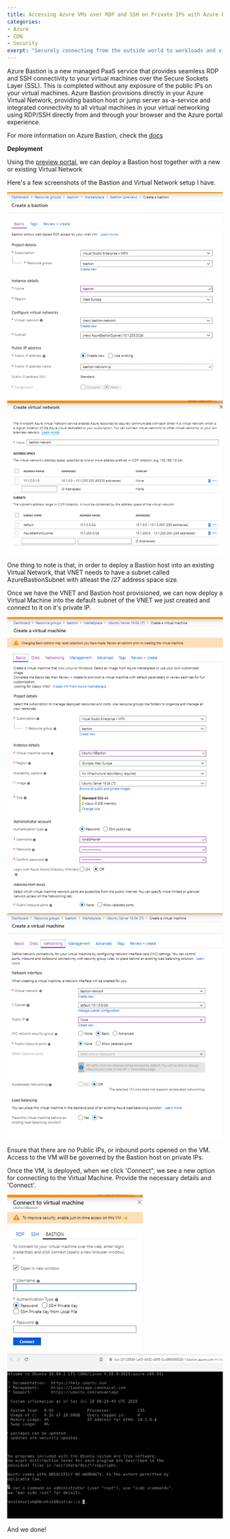 ```yaml
---
title: Accessing Azure VMs over RDP and SSH on Private IPs with Azure Bastion Preview
categories:
- Azure
- CDN
- Security
exerpt: "Securely connecting from the outside world to workloads and virtual machines on private networks can be challenging. Here's how Azure Bastion can help!"
---
```


Azure Bastion is a new managed PaaS service that provides seamless RDP and SSH connectivity to your virtual machines over the Secure Sockets Layer (SSL). This is completed without any exposure of the public IPs on your virtual machines. Azure Bastion provisions directly in your Azure Virtual Network, providing bastion host or jump server as-a-service and integrated connectivity to all virtual machines in your virtual networking using RDP/SSH directly from and through your browser and the Azure portal experience. 

For more information on Azure Bastion, check the [docs](https://azure.microsoft.com/en-us/services/azure-bastion/)

**Deployment**

Using the [preview portal](https://aka.ms/BastionHost), we can deploy a Bastion host together with a new or existing Virtual Network

Here's a few screenshots of the Bastion and Virtual Network setup I have.

<img src="https://github.com/RonaldMariah/ronaldmariah.github.io/raw/master/assets/azure-bastion-preview/bastion-create.png" />

<img src="https://github.com/RonaldMariah/ronaldmariah.github.io/raw/master/assets/azure-bastion-preview/bastion-vnet-create.png" />

One thing to note is that, in order to deploy a Bastion host into an existing Virtual Network, that VNET needs to have a subnet called AzureBastionSubnet with atleast the /27 address space size.

Once we have the VNET and Bastion host provisioned, we can now deploy a Virtual Machine into the default subnet of the VNET we just created and connect to it on it's private IP.

<img src="https://github.com/RonaldMariah/ronaldmariah.github.io/raw/master/assets/azure-bastion-preview/create-vm-bastion.png" />

<img src="https://github.com/RonaldMariah/ronaldmariah.github.io/raw/master/assets/azure-bastion-preview/create-vm-networking.png" />

Ensure that there are no Public IPs, or inbound ports opened on the VM. Access to the VM will be governed by the Bastion host on private IPs.

Once the VM, is deployed, when we click 'Connect", we see a new option for connecting to the Virtual Machine. Provide the necessary details and 'Connect'.

<img src="https://github.com/RonaldMariah/ronaldmariah.github.io/raw/master/assets/azure-bastion-preview/portal-connect.png" />

<img src="https://github.com/RonaldMariah/ronaldmariah.github.io/raw/master/assets/azure-bastion-preview/ssh-portal-bastion.png" />

And we done!